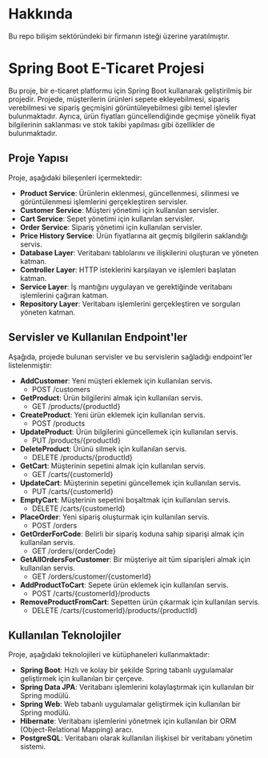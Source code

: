 # Hakkında

Bu repo bilişim sektöründeki bir firmanın isteği üzerine yaratılmıştır.

# Spring Boot E-Ticaret Projesi

Bu proje, bir e-ticaret platformu için Spring Boot kullanarak geliştirilmiş bir projedir. Projede, müşterilerin ürünleri sepete ekleyebilmesi, sipariş verebilmesi ve sipariş geçmişini görüntüleyebilmesi gibi temel işlevler bulunmaktadır. Ayrıca, ürün fiyatları güncellendiğinde geçmişe yönelik fiyat bilgilerinin saklanması ve stok takibi yapılması gibi özellikler de bulunmaktadır.

## Proje Yapısı

Proje, aşağıdaki bileşenleri içermektedir:

- **Product Service**: Ürünlerin eklenmesi, güncellenmesi, silinmesi ve görüntülenmesi işlemlerini gerçekleştiren servisler.
- **Customer Service**: Müşteri yönetimi için kullanılan servisler.
- **Cart Service**: Sepet yönetimi için kullanılan servisler.
- **Order Service**: Sipariş yönetimi için kullanılan servisler.
- **Price History Service**: Ürün fiyatlarına ait geçmiş bilgilerin saklandığı servis.
- **Database Layer**: Veritabanı tablolarını ve ilişkilerini oluşturan ve yöneten katman.
- **Controller Layer**: HTTP isteklerini karşılayan ve işlemleri başlatan katman.
- **Service Layer**: İş mantığını uygulayan ve gerektiğinde veritabanı işlemlerini çağıran katman.
- **Repository Layer**: Veritabanı işlemlerini gerçekleştiren ve sorguları yöneten katman.

## Servisler ve Kullanılan Endpoint'ler

Aşağıda, projede bulunan servisler ve bu servislerin sağladığı endpoint'ler listelenmiştir:

- **AddCustomer**: Yeni müşteri eklemek için kullanılan servis.
    - POST /customers
- **GetProduct**: Ürün bilgilerini almak için kullanılan servis.
    - GET /products/{productId}
- **CreateProduct**: Yeni ürün eklemek için kullanılan servis.
    - POST /products
- **UpdateProduct**: Ürün bilgilerini güncellemek için kullanılan servis.
    - PUT /products/{productId}
- **DeleteProduct**: Ürünü silmek için kullanılan servis.
    - DELETE /products/{productId}
- **GetCart**: Müşterinin sepetini almak için kullanılan servis.
    - GET /carts/{customerId}
- **UpdateCart**: Müşterinin sepetini güncellemek için kullanılan servis.
    - PUT /carts/{customerId}
- **EmptyCart**: Müşterinin sepetini boşaltmak için kullanılan servis.
    - DELETE /carts/{customerId}
- **PlaceOrder**: Yeni sipariş oluşturmak için kullanılan servis.
    - POST /orders
- **GetOrderForCode**: Belirli bir sipariş koduna sahip siparişi almak için kullanılan servis.
    - GET /orders/{orderCode}
- **GetAllOrdersForCustomer**: Bir müşteriye ait tüm siparişleri almak için kullanılan servis.
    - GET /orders/customer/{customerId}
- **AddProductToCart**: Sepete ürün eklemek için kullanılan servis.
    - POST /carts/{customerId}/products
- **RemoveProductFromCart**: Sepetten ürün çıkarmak için kullanılan servis.
    - DELETE /carts/{customerId}/products/{productId}

## Kullanılan Teknolojiler

Proje, aşağıdaki teknolojileri ve kütüphaneleri kullanmaktadır:

- **Spring Boot**: Hızlı ve kolay bir şekilde Spring tabanlı uygulamalar geliştirmek için kullanılan bir çerçeve.
- **Spring Data JPA**: Veritabanı işlemlerini kolaylaştırmak için kullanılan bir Spring modülü.
- **Spring Web**: Web tabanlı uygulamalar geliştirmek için kullanılan bir Spring modülü.
- **Hibernate**: Veritabanı işlemlerini yönetmek için kullanılan bir ORM (Object-Relational Mapping) aracı.
- **PostgreSQL**: Veritabanı olarak kullanılan ilişkisel bir veritabanı yönetim sistemi.

